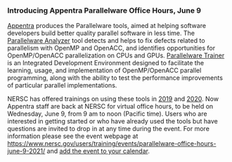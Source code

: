### Introducing Appentra Parallelware Office Hours, June 9

[Appentra](https://www.appentra.com) produces the Parallelware tools, aimed at
helping software developers build better quality parallel software in less time.
The [Parallelware Analyzer]()
tool detects and helps to fix defects related to parallelism with OpenMP and
OpenACC, and identifies opportunities for OpenMP/OpenACC parallelization on
CPUs and GPUs.
[Parallelware Trainer]()
is an Integrated Development Environment designed to facilitate the learning,
usage, and implementation of OpenMP/OpenACC parallel programming, along with the
ability to test the performance improvements of particular parallel
implementations.

NERSC has offered trainings on using these tools in
[2019](https://www.nersc.gov/users/training/events/parallelware-tool-workshop-october-17/)
and
[2020](https://www.nersc.gov/users/training/events/parallelware-training-series-oct-nov-2020/). 
Now Appentra staff are back at NERSC for virtual office hours, to be held on
Wednesday, June 9, from 9 am to noon (Pacific time). Users who are interested in
getting started or who have already used the tools but have questions are
invited to drop in at any time during the event. For more information please see
the event webpage at <https://www.nersc.gov/users/training/events/parallelware-office-hours-june-9-2021/>
and [add the event to your calendar](https://calendar.google.com/event?action=TEMPLATE&tmeid=N3EydWEzOTh2OGk5YmEydXFjbjFkOXEwZWUgbGJsLmdvdl9sczBnZHRnaTdiOTNqcmVkbGVzMGlibDB1NEBn&tmsrc=lbl.gov_ls0gdtgi7b93jredles0ibl0u4%40group.calendar.google.com).
